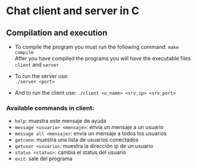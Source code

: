 # Chat client and server in C
## Compilation and execution
- To compile the program you must run the following command:
`make compile`  
After you have compiled the programs you will have the executable files `client` and `server`

- To run the server use:  
`./server <port>`

- And to run the client use:
`./client <u_name> <srv_ip> <srv_port>`

### Available commands in client:
- `help`: muestra este mensaje de ayuda
- `message <usuario> <mensaje>`: envía un mensaje a un usuario
- `message all <mensaje>`: envía un mensaje a todos los usuarios
- `getconn`: muestra una lista de usuarios conectados
- `getuser <usuario>`: muestra la dirección ip de un usuario
- `status <status>`: cambia el status del usuario
- `exit`: sale del programa
